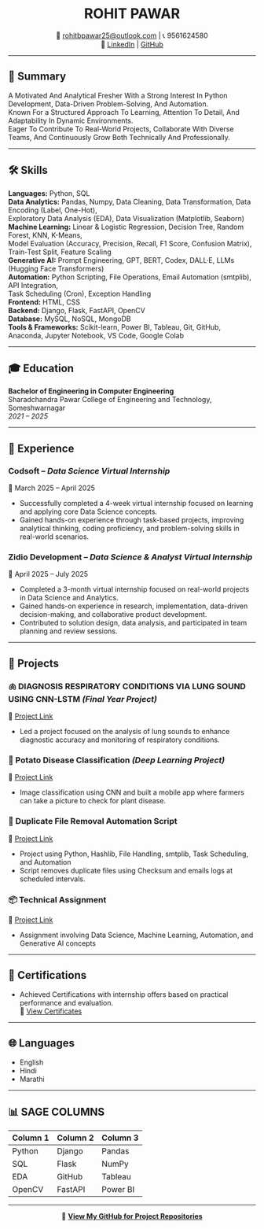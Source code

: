 <h1 align="center"><strong>ROHIT PAWAR</strong></h1>

<p align="center">
📧 <a href="mailto:rohitbpawar25@outlook.com">rohitbpawar25@outlook.com</a> | 📞 9561624580  
<br>
🔗 <a href="https://www.linkedin.com/in/rohit-pawar25">LinkedIn</a> | <a href="https://github.com/rohitbpawar25">GitHub</a>
</p>

---

## 📝 Summary

A Motivated And Analytical Fresher With a Strong Interest In Python Development, Data-Driven Problem-Solving, And Automation.  
Known For a Structured Approach To Learning, Attention To Detail, And Adaptability In Dynamic Environments.  
Eager To Contribute To Real-World Projects, Collaborate With Diverse Teams, And Continuously Grow Both Technically And Professionally.

---

## 🛠 Skills

**Languages:** Python, SQL  
**Data Analytics:** Pandas, Numpy, Data Cleaning, Data Transformation, Data Encoding (Label, One-Hot),  
Exploratory Data Analysis (EDA), Data Visualization (Matplotlib, Seaborn)  
**Machine Learning:** Linear & Logistic Regression, Decision Tree, Random Forest, KNN, K-Means,  
Model Evaluation (Accuracy, Precision, Recall, F1 Score, Confusion Matrix), Train-Test Split, Feature Scaling  
**Generative AI:** Prompt Engineering, GPT, BERT, Codex, DALL·E, LLMs (Hugging Face Transformers)  
**Automation:** Python Scripting, File Operations, Email Automation (smtplib), API Integration,  
Task Scheduling (Cron), Exception Handling  
**Frontend:** HTML, CSS  
**Backend:** Django, Flask, FastAPI, OpenCV  
**Database:** MySQL, NoSQL, MongoDB  
**Tools & Frameworks:** Scikit-learn, Power BI, Tableau, Git, GitHub, Anaconda, Jupyter Notebook, VS Code, Google Colab

---

## 🎓 Education

**Bachelor of Engineering in Computer Engineering**  
Sharadchandra Pawar College of Engineering and Technology, Someshwarnagar  
*2021 – 2025*

---

## 💼 Experience

### Codsoft – *Data Science Virtual Internship*  
📅 March 2025 – April 2025  
- Successfully completed a 4-week virtual internship focused on learning and applying core Data Science concepts.  
- Gained hands-on experience through task-based projects, improving analytical thinking, coding proficiency, and problem-solving skills in real-world scenarios.

### Zidio Development – *Data Science & Analyst Virtual Internship*  
📅 April 2025 – July 2025  
- Completed a 3-month virtual internship focused on real-world projects in Data Science and Analytics.  
- Gained hands-on experience in research, implementation, data-driven decision-making, and collaborative product development.  
- Contributed to solution design, data analysis, and participated in team planning and review sessions.

---

## 🚀 Projects

### 🫁 DIAGNOSIS RESPIRATORY CONDITIONS VIA LUNG SOUND USING CNN-LSTM *(Final Year Project)*  
🔗 [Project Link](#)  
- Led a project focused on the analysis of lung sounds to enhance diagnostic accuracy and monitoring of respiratory conditions.

### 🥔 Potato Disease Classification *(Deep Learning Project)*  
🔗 [Project Link](#)  
- Image classification using CNN and built a mobile app where farmers can take a picture to check for plant disease.

### 🧹 Duplicate File Removal Automation Script  
🔗 [Project Link](#)  
- Project using Python, Hashlib, File Handling, smtplib, Task Scheduling, and Automation  
- Script removes duplicate files using Checksum and emails logs at scheduled intervals.

### 📦 Technical Assignment  
🔗 [Project Link](#)  
- Assignment involving Data Science, Machine Learning, Automation, and Generative AI concepts

---

## 🏅 Certifications

- Achieved Certifications with internship offers based on practical performance and evaluation.  
🔗 [View Certificates](#)

---

## 🌐 Languages

- English  
- Hindi  
- Marathi

---

## 📊 SAGE COLUMNS

| Column 1 | Column 2 | Column 3 |
|----------|----------|----------|
| Python   | Django   | Pandas   |
| SQL      | Flask    | NumPy    |
| EDA      | GitHub   | Tableau  |
| OpenCV   | FastAPI  | Power BI |

---

<p align="center">
🔗 <a href="https://github.com/rohitbpawar25"><strong>View My GitHub for Project Repositories</strong></a>
</p>
